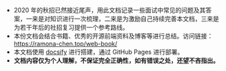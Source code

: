 - 2020 年的秋招已然接近尾声，用此文档记录一些面试中常见的问题及其答案，一来是对知识进行一次梳理，二来是为激励自己持续完善本文档，三来是为若干年后的社招复习提供一个参考路线。
- 本份文档会结合书籍、优秀的开源前端资料及博客等进行总结。访问链接：https://ramona-chen.top/web-book/
- 本文档使用 [docsify](https://docsify.js.org/#/) 进行搭建，通过 GitHub Pages 进行部署。
- **文档内容仅为个人理解，不保证完全正确性，如有错误之处，还望不吝指出。**